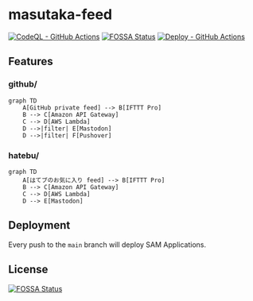 # masutaka-feed

[![CodeQL - GitHub Actions](https://github.com/masutaka/masutaka-feed/actions/workflows/github-code-scanning/codeql/badge.svg?branch=main)][codeql]
[![FOSSA Status](https://app.fossa.com/api/projects/git%2Bgithub.com%2Fmasutaka%2Fmasutaka-feed.svg?type=shield)][fossa]
[![Deploy - GitHub Actions](https://github.com/masutaka/masutaka-feed/actions/workflows/deploy.yml/badge.svg?branch=main)][deploy]

[codeql]: https://github.com/masutaka/masutaka-feed/actions/workflows/github-code-scanning/codeql?query=branch%3Amain
[fossa]: https://app.fossa.com/projects/git%2Bgithub.com%2Fmasutaka%2Fmasutaka-feed?ref=badge_shield
[deploy]: https://github.com/masutaka/masutaka-feed/actions/workflows/deploy.yml?query=branch%3Amain

## Features

### github/

```mermaid
graph TD
    A[GitHub private feed] --> B[IFTTT Pro]
    B --> C[Amazon API Gateway]
    C --> D[AWS Lambda]
    D -->|filter| E[Mastodon]
    D -->|filter| F[Pushover]
```

### hatebu/

```mermaid
graph TD
    A[はてブのお気に入り feed] --> B[IFTTT Pro]
    B --> C[Amazon API Gateway]
    C --> D[AWS Lambda]
    D --> E[Mastodon]
```

## Deployment

Every push to the `main` branch will deploy SAM Applications.

## License

[![FOSSA Status](https://app.fossa.com/api/projects/git%2Bgithub.com%2Fmasutaka%2Fmasutaka-feed.svg?type=large)](https://app.fossa.com/projects/git%2Bgithub.com%2Fmasutaka%2Fmasutaka-feed?ref=badge_large)
